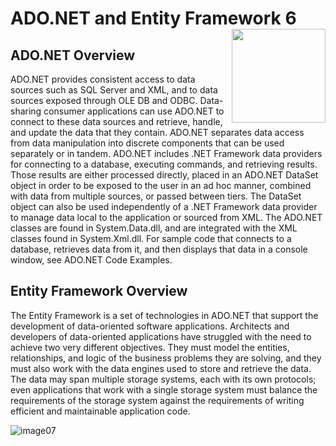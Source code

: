 # ADO.NET and Entity Framework 6  <img src="https://cloud.githubusercontent.com/assets/24522089/26033394/75980d7a-38bc-11e7-9ebd-f4c460afbfcf.png" align="right" width="150px" height="150px" /> 


## ADO.NET Overview

ADO.NET provides consistent access to data sources such as SQL Server and XML, and to data sources exposed through OLE DB and ODBC. Data-sharing consumer applications can use ADO.NET to connect to these data sources and retrieve, handle, and update the data that they contain.
ADO.NET separates data access from data manipulation into discrete components that can be used separately or in tandem. ADO.NET includes .NET Framework data providers for connecting to a database, executing commands, and retrieving results. Those results are either processed directly, placed in an ADO.NET DataSet object in order to be exposed to the user in an ad hoc manner, combined with data from multiple sources, or passed between tiers. The DataSet object can also be used independently of a .NET Framework data provider to manage data local to the application or sourced from XML.
The ADO.NET classes are found in System.Data.dll, and are integrated with the XML classes found in System.Xml.dll. For sample code that connects to a database, retrieves data from it, and then displays that data in a console window, see ADO.NET Code Examples.

## Entity Framework Overview

The Entity Framework is a set of technologies in ADO.NET that support the development of data-oriented software applications. Architects and developers of data-oriented applications have struggled with the need to achieve two very different objectives. They must model the entities, relationships, and logic of the business problems they are solving, and they must also work with the data engines used to store and retrieve the data. The data may span multiple storage systems, each with its own protocols; even applications that work with a single storage system must balance the requirements of the storage system against the requirements of writing efficient and maintainable application code.


![image07](https://cloud.githubusercontent.com/assets/24522089/26033377/067c0eb4-38bc-11e7-8678-5d1fe10eab87.jpg)
